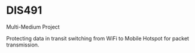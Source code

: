 # DIS491
Multi-Medium Project


Protecting data in transit switching from WiFi to Mobile Hotspot for packet transmission.
